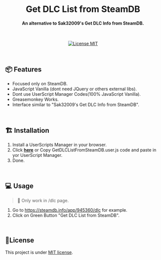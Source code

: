 <h1 align="center">
  <br>
  Get DLC List from SteamDB
  <br>
</h1>

<h4 align="center">An alternative to Sak32009's Get DLC Info from SteamDB.</h4>
</br>
<p align="center">
  <a href="https://opensource.org/licenses/MIT">
    <img src="https://img.shields.io/badge/License-MIT-blue.svg" alt="License MIT">
  </a>
</p>
</br>


## 📦 Features

- Focused only on SteamDB.
- JavaScript Vanilla (dont need JQuery or others external libs).
- Dont use UserScript Manager Codes(100% JavaScript Vanilla).
- Greasemonkey Works.
- Interface similar to "Sak32009's Get DLC Info from SteamDB".

</br>

## 🏗️ Installation

1. Install a UserScripts Manager in your browser.
2. Click **[here](https://github.com/drawciamage/GetDLCListFromSteamDB/raw/master/GetDLCListFromSteamDB.user.js)** or Copy GetDLCListFromSteamDB.user.js code and paste in yor UserScript Manager.
3. Done.

</br>

## 💻 Usage

> 🚩 Only work in /dlc page.

1. Go to https://steamdb.info/app/945360/dlc for example.
2. Click on Green Button "Get DLC List from SteamDB".

</br>

## 📝License
This project is under [MIT license](LICENSE).
